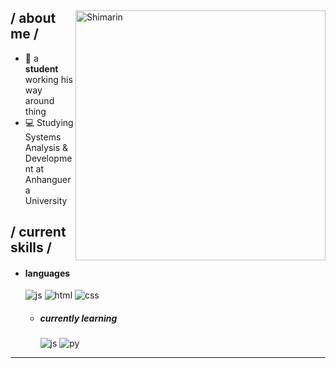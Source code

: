 
<div>

<img align="right" width="400" alt="Shimarin" src="https://pbs.twimg.com/media/GhLePLubwAAa4s9?format=jpg&name=medium"/>

<h2> / about me /</h2>
  


- 👾 a **student** working his way around thing
 - 💻 Studying Systems Analysis & Development at Anhanguera University



  
<h2> / current skills / </h2>
  
- <h4> languages </h4>
  <img src = "https://img.shields.io/badge/JavaScript-323330?style=for-the-badge&logo=javascript&logoColor=F7DF1E" alt = "js" />
  <img src = "https://img.shields.io/badge/HTML5-E34F26?style=for-the-badge&logo=html5&logoColor=white" alt = "html" />
  <img src = "https://img.shields.io/badge/CSS3-1572B6?style=for-the-badge&logo=css3&logoColor=white" alt = "css" />
  
  - <h5> currently learning </h5>
     <img src = "https://img.shields.io/badge/JavaScript-323330?style=for-the-badge&logo=javascript&logoColor=F7DF1E" alt = "js" />
     <img src ="https://img.shields.io/badge/Python-14354C?style=for-the-badge&logo=python&logoColor=white" alt = "py" />  
<div align="right">
<a href=""></a>
  </div>
  </div>

------
